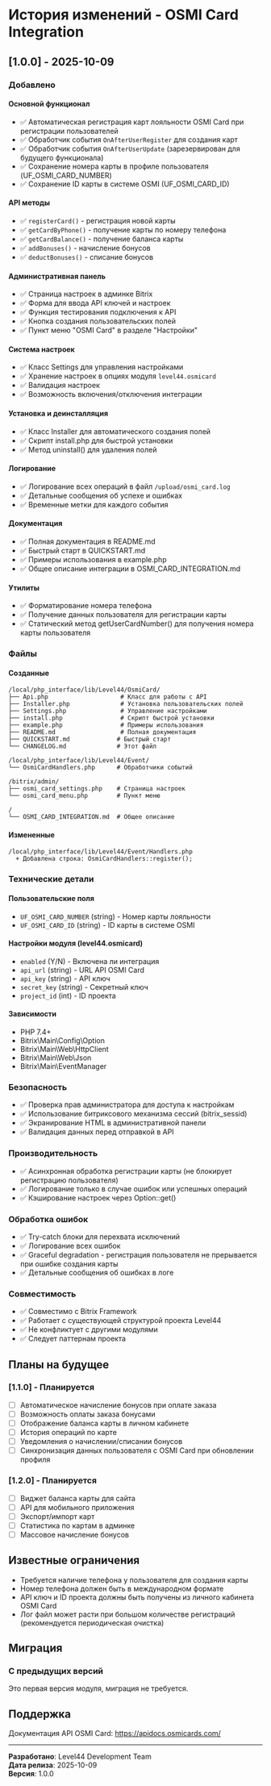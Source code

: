 # История изменений - OSMI Card Integration

## [1.0.0] - 2025-10-09

### Добавлено

#### Основной функционал
- ✅ Автоматическая регистрация карт лояльности OSMI Card при регистрации пользователей
- ✅ Обработчик события `OnAfterUserRegister` для создания карт
- ✅ Обработчик события `OnAfterUserUpdate` (зарезервирован для будущего функционала)
- ✅ Сохранение номера карты в профиле пользователя (UF_OSMI_CARD_NUMBER)
- ✅ Сохранение ID карты в системе OSMI (UF_OSMI_CARD_ID)

#### API методы
- ✅ `registerCard()` - регистрация новой карты
- ✅ `getCardByPhone()` - получение карты по номеру телефона
- ✅ `getCardBalance()` - получение баланса карты
- ✅ `addBonuses()` - начисление бонусов
- ✅ `deductBonuses()` - списание бонусов

#### Административная панель
- ✅ Страница настроек в админке Bitrix
- ✅ Форма для ввода API ключей и настроек
- ✅ Функция тестирования подключения к API
- ✅ Кнопка создания пользовательских полей
- ✅ Пункт меню "OSMI Card" в разделе "Настройки"

#### Система настроек
- ✅ Класс Settings для управления настройками
- ✅ Хранение настроек в опциях модуля `level44.osmicard`
- ✅ Валидация настроек
- ✅ Возможность включения/отключения интеграции

#### Установка и деинсталляция
- ✅ Класс Installer для автоматического создания полей
- ✅ Скрипт install.php для быстрой установки
- ✅ Метод uninstall() для удаления полей

#### Логирование
- ✅ Логирование всех операций в файл `/upload/osmi_card.log`
- ✅ Детальные сообщения об успехе и ошибках
- ✅ Временные метки для каждого события

#### Документация
- ✅ Полная документация в README.md
- ✅ Быстрый старт в QUICKSTART.md
- ✅ Примеры использования в example.php
- ✅ Общее описание интеграции в OSMI_CARD_INTEGRATION.md

#### Утилиты
- ✅ Форматирование номера телефона
- ✅ Получение данных пользователя для регистрации карты
- ✅ Статический метод getUserCardNumber() для получения номера карты пользователя

### Файлы

#### Созданные
```
/local/php_interface/lib/Level44/OsmiCard/
├── Api.php                    # Класс для работы с API
├── Installer.php              # Установка пользовательских полей
├── Settings.php               # Управление настройками
├── install.php                # Скрипт быстрой установки
├── example.php                # Примеры использования
├── README.md                  # Полная документация
├── QUICKSTART.md             # Быстрый старт
└── CHANGELOG.md              # Этот файл

/local/php_interface/lib/Level44/Event/
└── OsmiCardHandlers.php      # Обработчики событий

/bitrix/admin/
├── osmi_card_settings.php    # Страница настроек
└── osmi_card_menu.php        # Пункт меню

/
└── OSMI_CARD_INTEGRATION.md  # Общее описание
```

#### Измененные
```
/local/php_interface/lib/Level44/Event/Handlers.php
  + Добавлена строка: OsmiCardHandlers::register();
```

### Технические детали

#### Пользовательские поля
- `UF_OSMI_CARD_NUMBER` (string) - Номер карты лояльности
- `UF_OSMI_CARD_ID` (string) - ID карты в системе OSMI

#### Настройки модуля (level44.osmicard)
- `enabled` (Y/N) - Включена ли интеграция
- `api_url` (string) - URL API OSMI Card
- `api_key` (string) - API ключ
- `secret_key` (string) - Секретный ключ
- `project_id` (int) - ID проекта

#### Зависимости
- PHP 7.4+
- Bitrix\Main\Config\Option
- Bitrix\Main\Web\HttpClient
- Bitrix\Main\Web\Json
- Bitrix\Main\EventManager

### Безопасность
- ✅ Проверка прав администратора для доступа к настройкам
- ✅ Использование битриксового механизма сессий (bitrix_sessid)
- ✅ Экранирование HTML в административной панели
- ✅ Валидация данных перед отправкой в API

### Производительность
- ✅ Асинхронная обработка регистрации карты (не блокирует регистрацию пользователя)
- ✅ Логирование только в случае ошибок или успешных операций
- ✅ Кэширование настроек через Option::get()

### Обработка ошибок
- ✅ Try-catch блоки для перехвата исключений
- ✅ Логирование всех ошибок
- ✅ Graceful degradation - регистрация пользователя не прерывается при ошибке создания карты
- ✅ Детальные сообщения об ошибках в логе

### Совместимость
- ✅ Совместимо с Bitrix Framework
- ✅ Работает с существующей структурой проекта Level44
- ✅ Не конфликтует с другими модулями
- ✅ Следует паттернам проекта

## Планы на будущее

### [1.1.0] - Планируется
- [ ] Автоматическое начисление бонусов при оплате заказа
- [ ] Возможность оплаты заказа бонусами
- [ ] Отображение баланса карты в личном кабинете
- [ ] История операций по карте
- [ ] Уведомления о начислении/списании бонусов
- [ ] Синхронизация данных пользователя с OSMI Card при обновлении профиля

### [1.2.0] - Планируется
- [ ] Виджет баланса карты для сайта
- [ ] API для мобильного приложения
- [ ] Экспорт/импорт карт
- [ ] Статистика по картам в админке
- [ ] Массовое начисление бонусов

## Известные ограничения

- Требуется наличие телефона у пользователя для создания карты
- Номер телефона должен быть в международном формате
- API ключ и ID проекта должны быть получены из личного кабинета OSMI Card
- Лог файл может расти при большом количестве регистраций (рекомендуется периодическая очистка)

## Миграция

### С предыдущих версий
Это первая версия модуля, миграция не требуется.

## Поддержка

Документация API OSMI Card: https://apidocs.osmicards.com/

---

**Разработано**: Level44 Development Team  
**Дата релиза**: 2025-10-09  
**Версия**: 1.0.0

